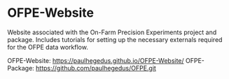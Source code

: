 # OFPE-Website
Website associated with the On-Farm Precision Experiments project and package. Includes tutorials for setting up the necessary externals required for the OFPE data workflow.

OFPE-Website: https://paulhegedus.github.io/OFPE-Website/
OFPE-Package: https://github.com/paulhegedus/OFPE.git

